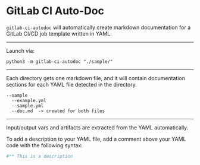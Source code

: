 # GitLab CI Auto-Doc

`gitlab-ci-autodoc` will automatically create markdown documentation for a 
GitLab CI/CD job template written in YAML.
___
Launch via:
```shell
python3 -m gitlab-ci-autodoc "./sample/"
```
___
Each directory gets one markdown file, and it will contain documentation sections for
each YAML file detected in the directory.
```shell
--sample
  --example.yml
  --sample.yml
  --doc.md  -> created for both files
```
___
Input/output vars and artifacts are extracted from the YAML automatically.

To add a description to your YAML file, add a comment above your YAML code with the following syntax:
```yaml
#** This is a description
```
